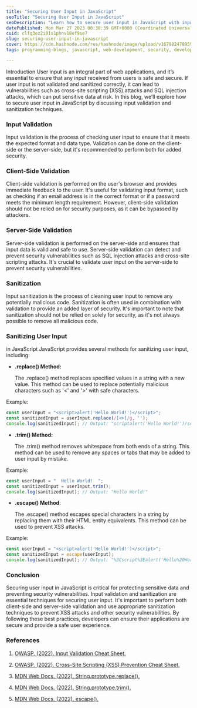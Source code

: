 ```yaml
---
title: "Securing User Input in JavaScript"
seoTitle: "Securing User Input in JavaScript"
seoDescription: "Learn how to secure user input in JavaScript with input validation and sanitization techniques."
datePublished: Mon Mar 27 2023 00:30:39 GMT+0000 (Coordinated Universal Time)
cuid: clfq3ez2i01s1phnv18ef9se7
slug: securing-user-input-in-javascript
cover: https://cdn.hashnode.com/res/hashnode/image/upload/v1679824789593/067f84e0-9b61-400b-a00b-588c97e7f4e3.png
tags: programming-blogs, javascript, web-development, security, developer

---
```


Introduction User input is an integral part of web applications, and it’s essential to ensure that any input received from users is safe and secure. If user input is not validated and sanitized correctly, it can lead to vulnerabilities such as cross-site scripting (XSS) attacks and SQL injection attacks, which can put sensitive data at risk. In this blog, we’ll explore how to secure user input in JavaScript by discussing input validation and sanitization techniques.

### Input Validation

Input validation is the process of checking user input to ensure that it meets the expected format and data type. Validation can be done on the client-side or the server-side, but it's recommended to perform both for added security.

### Client-Side Validation

Client-side validation is performed on the user's browser and provides immediate feedback to the user. It's useful for validating input format, such as checking if an email address is in the correct format or if a password meets the minimum length requirement. However, client-side validation should not be relied on for security purposes, as it can be bypassed by attackers.

### Server-Side Validation

Server-side validation is performed on the server-side and ensures that input data is valid and safe to use. Server-side validation can detect and prevent security vulnerabilities such as SQL injection attacks and cross-site scripting attacks. It's crucial to validate user input on the server-side to prevent security vulnerabilities.

### Sanitization

Input sanitization is the process of cleaning user input to remove any potentially malicious code. Sanitization is often used in combination with validation to provide an added layer of security. It's important to note that sanitization should not be relied on solely for security, as it's not always possible to remove all malicious code.

### Sanitizing User Input

in JavaScript JavaScript provides several methods for sanitizing user input, including:

* **.replace() Method:**
    
    The .replace() method replaces specified values in a string with a new value. This method can be used to replace potentially malicious characters such as '&lt;' and '&gt;' with safe characters.
    

Example:

```javascript
const userInput = "<script>alert('Hello World!')</script>";
const sanitizedInput = userInput.replace(/[<>]/g, '');
console.log(sanitizedInput); // Output: "scriptalert('Hello World!')/script"
```

* **.trim() Method:**
    
    The .trim() method removes whitespace from both ends of a string. This method can be used to remove any spaces or tabs that may be added to user input by mistake.
    

Example:

```javascript
const userInput = "  Hello World!  ";
const sanitizedInput = userInput.trim();
console.log(sanitizedInput); // Output: "Hello World!"
```

* **.escape() Method**:
    
    The .escape() method escapes special characters in a string by replacing them with their HTML entity equivalents. This method can be used to prevent XSS attacks.
    

Example:

```javascript
const userInput = "<script>alert('Hello World!')</script>";
const sanitizedInput = escape(userInput);
console.log(sanitizedInput); // Output: "%3Cscript%3Ealert('Hello%20World!')%3C/script%3E"
```

### Conclusion

Securing user input in JavaScript is critical for protecting sensitive data and preventing security vulnerabilities. Input validation and sanitization are essential techniques for securing user input. It's important to perform both client-side and server-side validation and use appropriate sanitization techniques to prevent XSS attacks and other security vulnerabilities. By following these best practices, developers can ensure their applications are secure and provide a safe user experience.

### References

1. [OWASP. (2022). Input Validation Cheat Sheet.](https://cheatsheetseries.owasp.org/cheatsheets/Input_Validation_Cheat_Sheet.html)
    
2. [OWASP. (2022). Cross-Site Scripting (XSS) Prevention Cheat Sheet.](https://cheatsheetseries.owasp.org/cheatsheets/Cross_Site_Scripting_Prevention_Cheat_Sheet.html)
    
3. [MDN Web Docs. (2022). String.prototype.replace().](https://developer.mozilla.org/en-US/docs/Web/JavaScript/Reference/Global_Objects/String/replace)
    
4. [MDN Web Docs. (2022). String.prototype.trim().](https://developer.mozilla.org/en-US/docs/Web/JavaScript/Reference/Global_Objects/String/trim)
    
5. [MDN Web Docs. (2022). escape().](https://developer.mozilla.org/en-US/docs/Web/JavaScript/Reference/Global_Objects/escape)